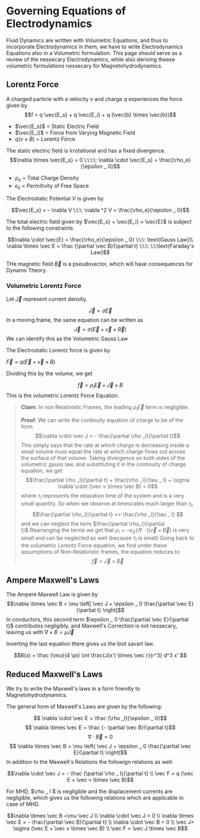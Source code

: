 # Governing Equations of Electrodynamics

Fluid Dynamics are written with Volumetric Equations, and thus to incorporate Electrodynamics in them, we have to write Electrodynamics Equations also in a Volumetric formulation. This page should serve as a review of the nessecary Electrodynamics, while also deriving theese volumetric formulations nessecary for Magnetohydrodynamics.

## Lorentz Force

A charged particle with a velocity $v$ and charge $q$ experiences the force given by 
$$f = q \vec{E_s} + q \vec{E_i} + q (\vec{b} \times \vec{b})$$ 
* $\vec{E_s}$ = Static Electric Field
* $\vec{E_i}$ = Force from Varying Magnetic Field
* $q(v\times B)$ = Lorentz Force

The static electric field is Irrotational and has a fixed divergence. 
$$\nabla \times \vec{E_s} = 0 \:\:\:\: \nabla \cdot \vec{E_s} =  \frac{\rho_e}{\epsilon _ 0}$$
* $\rho_e$ = Total Charge Density
* $\epsilon_0$ = Permitivity of Free Space

The Electrostatic Potential $V$ is given by 

$$\vec{E_s} = - \nabla V \:\:\: \nabla ^2 V = \frac{\rho_e}{\epsilon _ 0}$$

The total electric field given by $\vec{E_s} + \vec{E_i} = \vec{E}$ is subject to the following constraints. 

$$\nabla \cdot \vec{E} =  \frac{\rho_e}{\epsilon _ 0} \:\:\: \text{Gauss Law}\\ \nabla \times \vec E = \frac {\partial \vec B}{\partial t} \:\:\: \:\:\text{Faraday's Law}$$

THe magnetic field $\vec B$ is a pseudovector, which will have consequences for Dynamo Theory.

### Volumetric Lorentz Force

Let $\vec J$ represent current density.

$$\vec J = \sigma \vec E$$
In a moving frame, the same equation can be written as 
$$ \vec J= \sigma (\vec E + \vec v \times \vec B)$$
We can identify this as the Volumetric Gauss Law

The Electrostatic Lorentz force is given by 

$\vec F = q (\vec E + \vec v \times B)$

Dividing this by the volume, we get 

$$\vec f = \rho_l \vec E + \vec J \times B$$
This is the volumetric Lorentz Force Equation.

> **Claim**: In non Relativistic Frames, the leading $\rho_l \vec E$ term is negligible. 
> 
> **Proof**: 
> We can write the continuity equation of charge to be of the form
> $$\nabla \cdot \vec J = - \frac{\partial \rho _l}{\partial t}$$
> This simply says that the rate at which charge is decreasing inside a small volume must equal the rate at which charge flows out across the surface of that volume. 
> Taking divergence on both sides of the volumetric gauss law, and substituting it in the continuity of charge equation, we get
> $$\frac{\partial \rho _l}{\partial t} + \frac{\rho _l}{\tau _ l} + \sigma \nabla \cdot (\vec v \times \vec B) = 0$$
> where $\tau_l$ represents the relaxation time of the system and is a very small quantity.
> So when we observe at timescales much larger than $\tau _l$,
> $$\frac{\partial \rho_l}{\partial t} << \frac{\rho _l}{\tau _ l} $$
> and we can neglect the term $\frac{\partial \rho_l}{\partial t}$.Rearranging the terms we get that
> $\rho_l = - \epsilon _ 0 \tau _l \nabla \cdot ((\vec v \times \vec B)$ is very small and can be neglected as well (because $\tau _l$ is small)
> Going back to the volumetric Lorentz Force equation, we find under these assumptions of Non-Relativistic frames, the equation reduces to 
> $$\vec f = \vec J \times \vec B$$

## Ampere Maxwell's Laws

The Ampere Maxwell Law is given by 
$$\nabla \times \vec B = \mu \left[ \vec J + \epsilon _ 0 \frac{\partial \vec E}{\partial t} \right]$$
In conductors, this second term $\epsilon _ 0 \frac{\partial \vec E}{\partial t}$ contributes negligibly, and Maxwell's Correction is not nessecary, leaving us with $\nabla \times B = \mu \vec J$

Inverting the last equation there gives us the biot savart law.

$$B(x) = \frac {\mu}{4 \pi} \int \frac{J(x') \times \vec r}{r^3} d^3 x' $$

## Reduced Maxwell's Laws 

We try to write the Maxwell's laws in a form friendly to Magnetohydrodynamics.

The general form of Maxwell's Laws are given by the following:

$$ \nabla \cdot \vec E = \frac {\rho _l}{\epsilon _ 0}$$
$$ \nabla \times \vec E = \frac {- \partial \vec B}{\partial t}$$
$$ \nabla \cdot \vec B = 0$$
$$ \nabla \times \vec B = \mu \left( \vec J + \epsilon _ 0 \frac{\partial \vec E}{\partial t} \right)$$
In addition to the Maxwell's Relations the followign relations as well: 

$$\nabla \cdot \vec J = - \frac {\partial \rho _ l}{\partial t} \\ \vec F = q (\vec E + \vec v \times \vec B)$$

For MHD, $\rho _ l $ is negligible and the displacement currents are negligible, which gives us the following relations which are applicable in case of MHD.

$$\nabla \times \vec B =\mu \vec J \\ \nabla \cdot \vec J = 0 \\ \nabla \times \vec E = - \frac{\partial \vec B}{\partial t} \\ \nabla \cdot \vec B = 0 \\  \vec J= \sigma (\vec E + \vec v \times \vec B) \\ \vec F = \vec J \times \vec B$$

